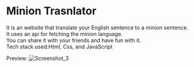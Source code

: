 # Minion Trasnlator
It is an website that translate your English sentence to a minion sentence.<br>
It uses an api for fetching the minion language.<br>
You can share it with your friends and have fun with it.<br>
Tech stack used:Html, Css, and JavaScript

Preview: 
![Screenshot_3](https://user-images.githubusercontent.com/73245914/177737081-a99f13c9-f12a-4826-a8c9-66fcf790c7e0.jpg)


